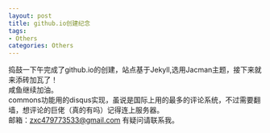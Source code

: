 ```yaml
---
layout: post
title: github.io创建纪念
tags:
- Others
categories: Others
---
```

捣鼓一下午完成了github.io的创建，站点基于Jekyll,选用Jacman主题，接下来就来添砖加瓦了！<br/>咸鱼继续加油。<br/>
commons功能用的disqus实现，虽说是国际上用的最多的评论系统，不过需要翻墙，想评论的巨佬（真的有吗）记得连上服务器。<br/>
邮箱：zxc479773533@gmail.com 有疑问请联系我。